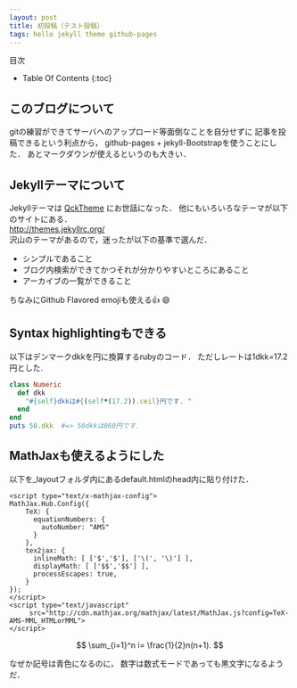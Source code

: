 ```yaml
---
layout: post
title: 初投稿（テスト投稿）
tags: hello jekyll theme github-pages
---
```

<!--eye_catch: http://jekyllrb.com/img/logo-2x.png-->

目次

* Table Of Contents
{:toc}

## このブログについて
gitの練習ができてサーバへのアップロード等面倒なことを自分せずに
記事を投稿できるという利点から，
github-pages + jekyll-Bootstrapを使うことにした．
あとマークダウンが使えるというのも大きい．

<!--more-->

## Jekyllテーマについて 
Jekyllテーマは
[QckTheme](https://github.com/qckanemoto/jekyll-qck-theme)
にお世話になった．
他にもいろいろなテーマが以下のサイトにある．  
<http://themes.jekyllrc.org/>  
沢山のテーマがあるので，迷ったが以下の基準で選んだ．

- シンプルであること
- ブログ内検索ができてかつそれが分かりやすいところにあること
- アーカイブの一覧ができること

ちなみにGithub Flavored emojiも使える:+1: :smile:




## Syntax highlightingもできる
以下はデンマークdkkを円に換算するrubyのコード．
ただしレートは1dkk=17.2円とした. 

~~~ruby
class Numeric
  def dkk
    "#{self}dkkは#{(self*(17.2)).ceil}円です. "
  end
end
puts 50.dkk  #=> 50dkkは860円です.
~~~

## MathJaxも使えるようにした
以下を_layoutフォルダ内にあるdefault.htmlのhead内に貼り付けた．

~~~
<script type="text/x-mathjax-config">
MathJax.Hub.Config({
	TeX: {
	  equationNumbers: {
		autoNumber: "AMS"
	  }
	},
	tex2jax: {
	  inlineMath: [ ['$','$'], ['\(', '\)'] ],
	  displayMath: [ ['$$','$$'] ],
	  processEscapes: true,
	}
});
</script>
<script type="text/javascript"
	 src="http://cdn.mathjax.org/mathjax/latest/MathJax.js?config=TeX-AMS-MML_HTMLorMML">
</script>
~~~

$$ \sum_{i=1}^n i= \frac{1}{2}n(n+1). $$

なぜか記号は青色になるのに，
数字は数式モードであっても黒文字になるようだ．


